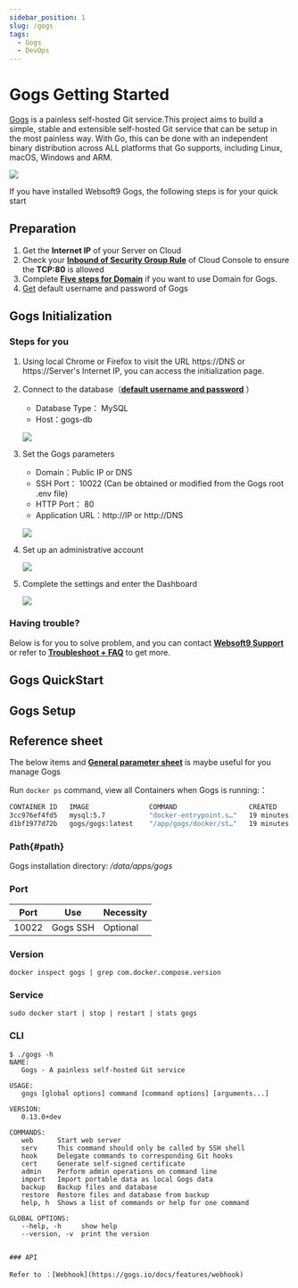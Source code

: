 ```yaml
---
sidebar_position: 1
slug: /gogs
tags:
  - Gogs
  - DevOps
---
```


# Gogs Getting Started

[Gogs](https://gogs.io/) is a painless self-hosted Git service.This project aims to build a simple, stable and extensible self-hosted Git service that can be setup in the most painless way. With Go, this can be done with an independent binary distribution across ALL platforms that Go supports, including Linux, macOS, Windows and ARM. 

![](https://libs.websoft9.com/Websoft9/DocsPicture/zh/gogs/gogs-guistart-websoft9.png)

If you have installed Websoft9 Gogs, the following steps is for your quick start

## Preparation

1. Get the **Internet IP** of your Server on Cloud
2. Check your **[Inbound of Security Group Rule](./administrator/firewall#security)** of Cloud Console to ensure the **TCP:80** is allowed
3. Complete **[Five steps for Domain](./administrator/domain_step)** if you want to use Domain for Gogs.
4. [Get](./user/credentials) default username and password of Gogs

## Gogs Initialization

### Steps for you

1. Using local Chrome or Firefox to visit the URL https://DNS or https://Server's Internet IP, you can access the initialization page.

2. Connect to the database（**[default username and password](./user/credentials)** ）

   - Database Type： MySQL
   - Host：gogs-db

    ![](http://libs.websoft9.com/Websoft9/DocsPicture/en/gogs/gogs-installdb-websoft9.png)

2. Set the Gogs parameters   

   - Domain：Public IP or DNS
   - SSH Port： 10022 (Can be obtained or modified from the Gogs root .env file)
   - HTTP Port： 80 
   - Application URL：http://IP  or  http://DNS

   ![](http://libs.websoft9.com/Websoft9/DocsPicture/en/gogs/gogs-installset-websoft9.png)

3. Set up an administrative account  

   ![](http://libs.websoft9.com/Websoft9/DocsPicture/en/gogs/gogs-installadmin-websoft9.png)

4. Complete the settings and enter the Dashboard

   ![](http://libs.websoft9.com/Websoft9/DocsPicture/en/gogs/gogs-dashboard-websoft9.png)


### Having trouble?

Below is for you to solve problem, and you can contact **[Websoft9 Support](./helpdesk)** or refer to **[Troubleshoot + FAQ](./faq#setup)** to get more.  


## Gogs QuickStart

## Gogs Setup

## Reference sheet

The below items and **[General parameter sheet](./administrator/parameter)** is maybe useful for you manage Gogs

Run `docker ps` command, view all Containers when Gogs is running:：   

```bash
CONTAINER ID   IMAGE               COMMAND                  CREATED          STATUS                    PORTS                                                                                NAMES
3cc976ef4fd5   mysql:5.7           "docker-entrypoint.s…"   19 minutes ago   Up 19 minutes             3306/tcp, 33060/tcp                                                                  gogs-db
d1bf1977d72b   gogs/gogs:latest    "/app/gogs/docker/st…"   19 minutes ago   Up 19 minutes (healthy)   0.0.0.0:3000->3000/tcp, :::3000->3000/tcp, 0.0.0.0:10022->22/tcp, :::10022->22/tcp   gogs
```


### Path{#path}

Gogs installation directory: */data/apps/gogs* 

### Port

| Port | Use                                          | Necessity |
| ------ | --------------------------------------------- | ------ |
| 10022  | Gogs SSH | Optional   |

### Version

```shell
docker inspect gogs | grep com.docker.compose.version
```

### Service

```shell
sudo docker start | stop | restart | stats gogs
```

### CLI

```
$ ./gogs -h
NAME:
   Gogs - A painless self-hosted Git service

USAGE:
   gogs [global options] command [command options] [arguments...]

VERSION:
   0.13.0+dev

COMMANDS:
   web      Start web server
   serv     This command should only be called by SSH shell
   hook     Delegate commands to corresponding Git hooks
   cert     Generate self-signed certificate
   admin    Perform admin operations on command line
   import   Import portable data as local Gogs data
   backup   Backup files and database
   restore  Restore files and database from backup
   help, h  Shows a list of commands or help for one command

GLOBAL OPTIONS:
   --help, -h     show help
   --version, -v  print the version


### API

Refer to ：[Webhook](https://gogs.io/docs/features/webhook)

